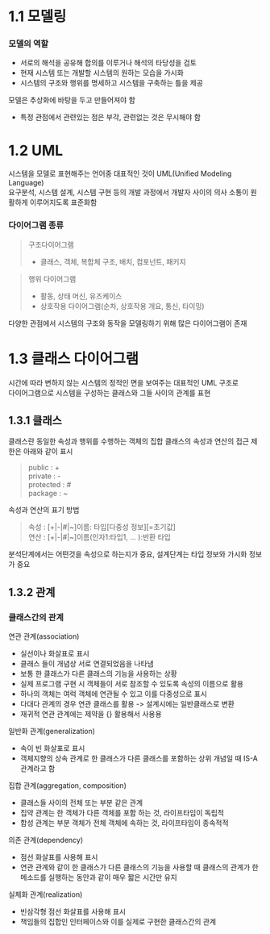 # 1.1 모델링

### 모델의 역할

- 서로의 해석을 공유해 합의를 이루거나 해석의 타당성을 검토
- 현재 시스템 또는 개발할 시스템의 원하는 모습을 가시화
- 시스템의 구조와 행위를 명세하고 시스템을 구축하는 틀을 제공

모델은 추상화에 바탕을 두고 만들어져야 함

- 특정 관점에서 관련있는 점은 부각, 관련없는 것은 무시해야 함

# 1.2 UML

시스템을 모델로 표현해주는 언어중 대표적인 것이 UML(Unified Modeling Language)  
요구분석, 시스템 설계, 시스템 구현 등의 개발 과정에서 개발자 사이의 의사 소통이 원활하게 이루어지도록 표준화함

### 다이어그램 종류

> 구조다이어그램
>
> - 클래스, 객체, 복합체 구조, 배치, 컴포넌트, 패키지

> 행위 다이어그램
>
> - 활동, 상태 머신, 유즈케이스
> - 상호작용 다이어그램(순차, 상호작용 개요, 통신, 타이밍)

다양한 관점에서 시스템의 구조와 동작을 모델링하기 위해 많은 다이어그램이 존재

# 1.3 클래스 다이어그램

시간에 따라 변하지 않는 시스템의 정적인 면을 보여주는 대표적인 UML 구조로  
다이어그램으로 시스템을 구성하는 클래스와 그들 사이의 관계를 표현

## 1.3.1 클래스

클래스란 동일한 속성과 행위를 수행하는 객체의 집합
클래스의 속성과 연산의 접근 제한은 아래와 같이 표시

> public : +  
> private : -  
> protected : #  
> package : ~

속성과 연산의 표기 방법

> 속성 : [+|-|#|~]이름: 타입[다중성 정보][=초기값]  
> 연산 : [+|-|#|~]이름(인자1:타입1, ... ):반환 타입

분석단계에서는 어떤것을 속성으로 하는지가 중요, 설계단계는 타입 정보와 가시화 정보가 중요

## 1.3.2 관계

### 클래스간의 관계

연관 관계(association)

- 실선이나 화살표로 표시
- 클래스 들이 개념상 서로 연결되었음을 나타냄
- 보통 한 클래스가 다른 클래스의 기능을 사용하는 상황
- 실제 프로그램 구현 시 객체들이 서로 참조할 수 있도록 속성의 이름으로 활용
- 하나의 객체는 여럭 객체에 연관될 수 있고 이를 다중성으로 표시
- 다대다 관계의 경우 연관 클래스를 활용 -> 설계시에는 일반클래스로 변환
- 재귀적 연관 관계에는 제약을 {} 활용해서 사용용

일반화 관계(generalization)

- 속이 빈 화살표로 표시
- 객체지향의 상속 관계로 한 클래스가 다른 클래스를 포함하는 상위 개념일 때 IS-A 관계라고 함

집합 관계(aggregation, composition)

- 클래스들 사이의 전체 또는 부분 같은 관계
- 집약 관계는 한 객체가 다른 객체를 포함 하는 것, 라이프타임이 독립적
- 합성 관계는 부분 객체가 전체 객체에 속하는 것, 라이프타임이 종속적적

의존 관계(dependency)

- 점선 화살표를 사용해 표시
- 연관 관계와 같이 한 클래스가 다른 클래스의 기능을 사용할 때 클래스의 관계가 한 메소드를 실행하는 동안과 같이 매우 짧은 시간만 유지

실체화 관계(realization)

- 빈삼각형 점선 화살표를 사용해 표시
- 책임들의 집합인 인터페이스와 이를 실제로 구현한 클래스간의 관계
